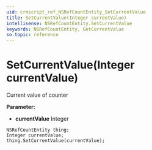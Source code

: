 ```yaml
---
uid: crmscript_ref_NSRefCountEntity_SetCurrentValue
title: SetCurrentValue(Integer currentValue)
intellisense: NSRefCountEntity.SetCurrentValue
keywords: NSRefCountEntity, GetCurrentValue
so.topic: reference
---
```


# SetCurrentValue(Integer currentValue)

Current value of counter

**Parameter:** 
 - **currentValue** Integer

```crmscript
NSRefCountEntity thing;
Integer currentValue;
thing.SetCurrentValue(currentValue);
```

